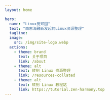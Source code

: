```yaml
---
layout: home

hero:
  name: "Linux觅知园"
  text: "由志海融新发起的Linux资源整理"
  tagline: 
  image: 
    src: /img/site-logo.webp
  actions:
    - theme: brand
      text: 关于项目
      link: /about
    - theme: alt
      text: 转到 Linux 资源整理
      link: /resources-collated
    - theme: alt
      text: 转到 Linux 教程站
      link: https://tutorial.zen-harmony.top
---
```

